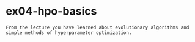 # ex04-hpo-basics

	From the lecture you have learned about evolutionary algorithms and simple methods of hyperparameter optimization.